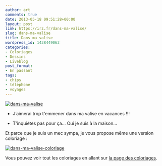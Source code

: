 ```yaml
---
author: art
comments: true
date: 2013-05-18 09:51:28+00:00
layout: post
link: https://irz.fr/dans-ma-valise/
slug: dans-ma-valise
title: Dans ma valise
wordpress_id: 1438449063
categories:
- Coloriages
- Dessins
- Liveblog
post_format:
- En passant
tags:
- chips
- téléphone
- voyages
---
```


[![dans-ma-valise](https://static.irz.fr/2013/05/dans-ma-valise-640x656.png)](https://irz.fr/recherche?q=dans-ma-valise)

<!-- more -->

- J’aimerai trop t'emmener dans ma valise en vacances !!!

- T'inquiètes pas pour ça... Oui je suis à la maison...

Et parce que je suis un mec sympa, je vous propose même une version coloriage :

[![dans-ma-valise-coloriage](https://static.irz.fr/2013/05/dans-ma-valise-coloriage-640x656.png)](https://irz.fr/recherche?q=dans-ma-valise-coloriage)


Vous pouvez voir tout les coloriages en allant sur [la page des coloriages](https://irz.fr/coloriages).
